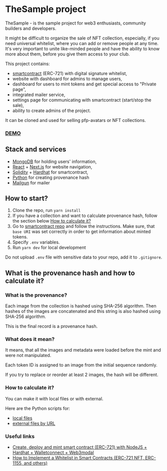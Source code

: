 # TheSample project

TheSample - is the sample project for web3 enthusiasts, community builders and developers.

It might be difficult to organize the sale of NFT collection, especially, if you need universal whitelist, where you can add or remove people at any time. It's very important to unite like-minded people and have the ability to know more about them, before you give them access to your club.

This project contains:
- [smartcontract](https://github.com/gapon2401/web3-pfp-smartcontract) (ERC-721) with digital signature whitelist,
- website with dashboard for admins to manage users,
- dashboard for users to mint tokens and get special access to "Private page",
- integrated mailer service,
- settings page for communicating with smartcontract (start/stop the sale),
- ability to create admins of the project.

It can be cloned and used for selling pfp-avatars or NFT collections.

### [DEMO](https://web3-pfp-sample.vercel.app/)

## Stack and services
- [MongoDB](https://www.mongodb.com/atlas) for holding users' information,
- [React](https://reactjs.org/) + [Next.js](https://nextjs.org/) for website navigation,
- [Solidity](https://docs.soliditylang.org/) + [Hardhat](https://hardhat.org/) for smartcontract,
- [Python](https://www.python.org/) for creating provenance hash
- [Mailgun](https://www.mailgun.com/) for mailer

## How to start?

1. Clone the repo, run `yarn install`
2. If you have a collection and want to calculate provenance hash, follow the section below [How to calculate it?](#how-to-calculate-it)
3. Go to [smartcontract repo](https://github.com/gapon2401/web3-pfp-smartcontract) and follow the instructions. Make sure, that `base URI` was set correctly in order to get information about minted tokens.
4. Specify `.env` variables.
5. Run `yarn dev` for local development

Do not upload `.env` file with sensitive data to your repo, add it to `.gitignore`.

## What is the provenance hash and how to calculate it?

### What is the provenance?
Each image from the collection is hashed using SHA-256 algorithm. Then hashes of the images are concatenated and this string is also hashed using SHA-256 algorithm.

This is the final record is a provenance hash.

### What does it mean?
It means, that all the images and metadata were loaded before the mint and were not manipulated.

Each token ID is assigned to an image from the initial sequence randomly.

If you try to replace or reorder at least 2 images, the hash will be different.

### How to calculate it?

You can make it with local files or with external.

Here are the Python scripts for:

- [local files](https://github.com/gapon2401/web3-pfp-sample/blob/master/scripts/provenance.py)
- [external files by URL](https://github.com/gapon2401/web3-pfp-sample/blob/master/scripts/external_provenance.py)

### Useful links

- [Create, deploy and mint smart contract (ERC-721) with NodeJS + Hardhat + Walletconnect + Web3modal](https://dev.to/igaponov/create-deploy-and-mint-smart-contract-erc-721-with-nodejs-hardhat-walletconnect-web3modal-59o8)
- [How to Implement a Whitelist in Smart Contracts (ERC-721 NFT, ERC-1155, and others)](https://www.freecodecamp.org/news/how-to-implement-whitelist-in-smartcontracts-erc-721-nft-erc-1155-and-others/)